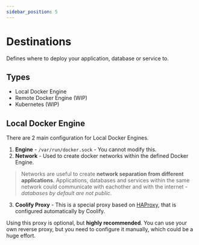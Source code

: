 ```yaml
---
sidebar_position: 5
---
```


# Destinations

Defines where to deploy your application, database or service to. 

## Types
- Local Docker Engine
- Remote Docker Engine (WIP)
- Kubernetes (WIP)

## Local Docker Engine
There are 2 main configuration for Local Docker Engines.
1. **Engine** - `/var/run/docker.sock` - You cannot modify this.
2. **Network** - Used to create docker networks within the defined Docker Engine.

   
> Networks are useful to create **network separation from different applications**. Applications, databases and services within the same network could communicate with eachother and with the internet - *databases by default are not public*.

3. **Coolify Proxy** - This is a special proxy based on [HAProxy](https://haproxy.com/), that is configured automatically by Coolify. 

Using this proxy is optional, but **highly recommended**. You can use your own reverse proxy, but you need to configure it manually, which could be a huge effort.
   